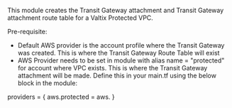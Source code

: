 This module creates the Transit Gateway attachment and Transit Gateway attachment route table for a Valtix Protected VPC.  

Pre-requisite:
- Default AWS provider is the account profile where the Transit Gateway was created.  This is where the Transit Gateway Route Table will exist
- AWS Provider needs to be set in module with alias name = "protected" for account where VPC exists.  This is where the Transit Gateway attachment will be made. Define this in your main.tf using the below block in the module:

providers = {
    aws.protected = aws.<alias>
  }


